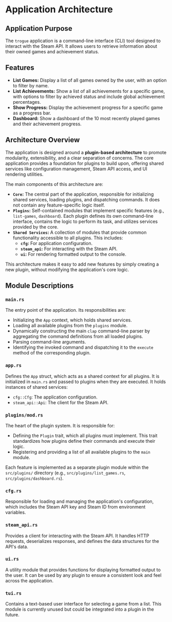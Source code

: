# Application Architecture

## Application Purpose

The `trogue` application is a command-line interface (CLI) tool designed to interact with the Steam API. It allows users to retrieve information about their owned games and achievement status.

## Features

- **List Games:** Display a list of all games owned by the user, with an option to filter by name.
- **List Achievements:** Show a list of all achievements for a specific game, with options to filter by achieved status and include global achievement percentages.
- **Show Progress:** Display the achievement progress for a specific game as a progress bar.
- **Dashboard:** Show a dashboard of the 10 most recently played games and their achievement progress.

## Architecture Overview

The application is designed around a **plugin-based architecture** to promote modularity, extensibility, and a clear separation of concerns. The core application provides a foundation for plugins to build upon, offering shared services like configuration management, Steam API access, and UI rendering utilities.

The main components of this architecture are:

- **`Core`:** The central part of the application, responsible for initializing shared services, loading plugins, and dispatching commands. It does not contain any feature-specific logic itself.
- **`Plugins`:** Self-contained modules that implement specific features (e.g., `list-games`, `dashboard`). Each plugin defines its own command-line interface, contains the logic to perform its task, and utilizes services provided by the core.
- **`Shared Services`:** A collection of modules that provide common functionality accessible to all plugins. This includes:
    - **`cfg`:** For application configuration.
    - **`steam_api`:** For interacting with the Steam API.
    - **`ui`:** For rendering formatted output to the console.

This architecture makes it easy to add new features by simply creating a new plugin, without modifying the application's core logic.

## Module Descriptions

### `main.rs`

The entry point of the application. Its responsibilities are:
- Initializing the `App` context, which holds shared services.
- Loading all available plugins from the `plugins` module.
- Dynamically constructing the main `clap` command-line parser by aggregating the command definitions from all loaded plugins.
- Parsing command-line arguments.
- Identifying the invoked command and dispatching it to the `execute` method of the corresponding plugin.

### `app.rs`

Defines the `App` struct, which acts as a shared context for all plugins. It is initialized in `main.rs` and passed to plugins when they are executed. It holds instances of shared services:
- `cfg::Cfg`: The application configuration.
- `steam_api::Api`: The client for the Steam API.

### `plugins/mod.rs`

The heart of the plugin system. It is responsible for:
- Defining the `Plugin` trait, which all plugins must implement. This trait standardizes how plugins define their commands and execute their logic.
- Registering and providing a list of all available plugins to the `main` module.

Each feature is implemented as a separate plugin module within the `src/plugins/` directory (e.g., `src/plugins/list_games.rs`, `src/plugins/dashboard.rs`).

### `cfg.rs`

Responsible for loading and managing the application's configuration, which includes the Steam API key and Steam ID from environment variables.

### `steam_api.rs`

Provides a client for interacting with the Steam API. It handles HTTP requests, deserializes responses, and defines the data structures for the API's data.

### `ui.rs`

A utility module that provides functions for displaying formatted output to the user. It can be used by any plugin to ensure a consistent look and feel across the application.

### `tui.rs`

Contains a text-based user interface for selecting a game from a list. This module is currently unused but could be integrated into a plugin in the future.